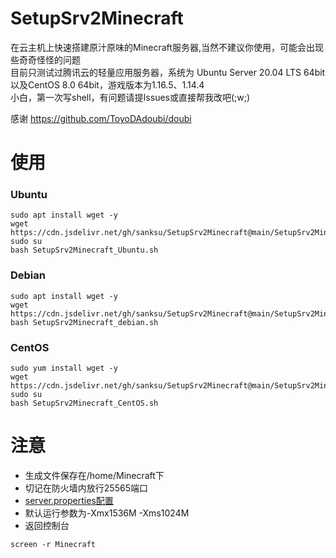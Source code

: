# SetupSrv2Minecraft
在云主机上快速搭建原汁原味的Minecraft服务器,当然不建议你使用，可能会出现些奇奇怪怪的问题  
目前只测试过腾讯云的轻量应用服务器，系统为	Ubuntu Server 20.04 LTS 64bit以及CentOS 8.0 64bit，游戏版本为1.16.5、1.14.4  
小白，第一次写shell，有问题请提Issues或直接帮我改吧(;w;)  

感谢 https://github.com/ToyoDAdoubi/doubi

# 使用
### Ubuntu
```
sudo apt install wget -y
wget https://cdn.jsdelivr.net/gh/sanksu/SetupSrv2Minecraft@main/SetupSrv2Minecraft_Ubuntu.sh
sudo su
bash SetupSrv2Minecraft_Ubuntu.sh
```

### Debian
```
sudo apt install wget -y
wget https://cdn.jsdelivr.net/gh/sanksu/SetupSrv2Minecraft@main/SetupSrv2Minecraft_Debian.sh
bash SetupSrv2Minecraft_debian.sh
```
### CentOS
```
sudo yum install wget -y
wget https://cdn.jsdelivr.net/gh/sanksu/SetupSrv2Minecraft@main/SetupSrv2Minecraft_CentOS.sh
sudo su
bash SetupSrv2Minecraft_CentOS.sh
```

# 注意
- 生成文件保存在/home/Minecraft下
- 切记在防火墙内放行25565端口
- [server.properties配置](https://minecraft-zh.gamepedia.com/Server.properties)
- 默认运行参数为-Xmx1536M -Xms1024M
- 返回控制台
```
screen -r Minecraft
```
